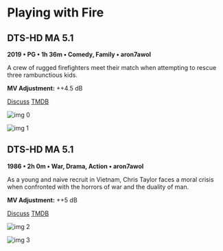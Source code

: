 # Playing with Fire

## DTS-HD MA 5.1

**2019 • PG • 1h 36m • Comedy, Family • aron7awol**

A crew of rugged firefighters meet their match when attempting to rescue three rambunctious kids.

**MV Adjustment:** ++4.5 dB

[Discuss](https://www.avsforum.com/threads/bass-eq-for-filtered-movies.2995212/post-58449668)  [TMDB](554241)

![img 0](https://i.imgur.com/KZSGPBE.jpg)

![img 1](https://i.imgur.com/pK4sjuW.png)

## DTS-HD MA 5.1

**1986 • 2h 0m • War, Drama, Action • aron7awol**

As a young and naive recruit in Vietnam, Chris Taylor faces a moral crisis when confronted with the horrors of war and the duality of man.

**MV Adjustment:** ++5 dB

[Discuss](https://www.avsforum.com/threads/bass-eq-for-filtered-movies.2995212/post-58449668)  [TMDB](792)

![img 2](https://i.imgur.com/KZSGPBE.jpg)

![img 3](https://i.imgur.com/pK4sjuW.png)

